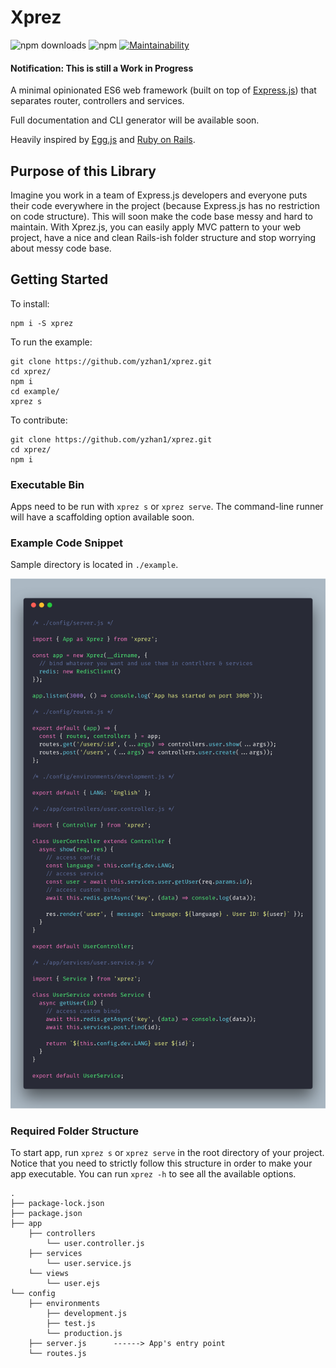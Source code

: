 # Xprez

![npm downloads](https://img.shields.io/npm/dt/xprez.svg?style=flat-square) ![npm](https://img.shields.io/npm/v/xprez.svg?style=flat-square) [![Maintainability](https://api.codeclimate.com/v1/badges/18a4dfac6bbc30040e34/maintainability)](https://codeclimate.com/github/yzhan1/xprez/maintainability) 

#### Notification: This is still a Work in Progress

A minimal opinionated ES6 web framework (built on top of [Express.js](https://github.com/expressjs/express/)) that separates router, controllers and services. 

Full documentation and CLI generator will be available soon.

Heavily inspired by [Egg.js](https://github.com/eggjs/egg) and [Ruby on Rails](https://github.com/rails/rails).

## Purpose of this Library
Imagine you work in a team of Express.js developers and everyone puts their code everywhere in the project (because Express.js has no restriction on code structure). This will soon make the code base messy and hard to maintain. With Xprez.js, you can easily apply MVC pattern to your web project, have a nice and clean Rails-ish folder structure and stop worrying about messy code base.

## Getting Started

To install:
```
npm i -S xprez
```
To run the example:
```
git clone https://github.com/yzhan1/xprez.git
cd xprez/
npm i
cd example/
xprez s
```
To contribute:
```
git clone https://github.com/yzhan1/xprez.git
cd xprez/
npm i
```

### Executable Bin

Apps need to be run with `xprez s` or `xprez serve`. The command-line runner will have a scaffolding option available soon.

### Example Code Snippet

Sample directory is located in `./example`. 

![Example Code](./code.png)

### Required Folder Structure

To start app, run `xprez s` or `xprez serve` in the root directory of your project. Notice that you need to strictly follow
this structure in order to make your app executable. You can run `xprez -h` to see all the available options.

```
.
├── package-lock.json
├── package.json
├── app
    ├── controllers
        └── user.controller.js
    ├── services
        └── user.service.js
    └── views
        └── user.ejs
└── config
    ├── environments
        ├── development.js
        ├── test.js
        └── production.js
    ├── server.js      ------> App's entry point
    └── routes.js 
```